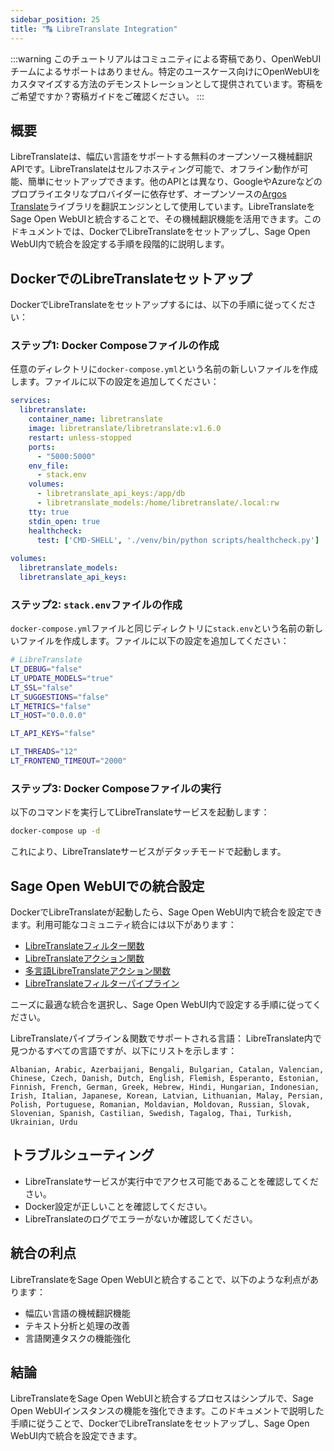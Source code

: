 ```yaml
---
sidebar_position: 25
title: "🔠 LibreTranslate Integration"
---
```


:::warning
このチュートリアルはコミュニティによる寄稿であり、OpenWebUIチームによるサポートはありません。特定のユースケース向けにOpenWebUIをカスタマイズする方法のデモンストレーションとして提供されています。寄稿をご希望ですか？寄稿ガイドをご確認ください。
:::

概要
--------

LibreTranslateは、幅広い言語をサポートする無料のオープンソース機械翻訳APIです。LibreTranslateはセルフホスティング可能で、オフライン動作が可能、簡単にセットアップできます。他のAPIとは異なり、GoogleやAzureなどのプロプライエタリなプロバイダーに依存せず、オープンソースの[Argos Translate](https://github.com/argosopentech/argos-translate)ライブラリを翻訳エンジンとして使用しています。LibreTranslateをSage Open WebUIと統合することで、その機械翻訳機能を活用できます。このドキュメントでは、DockerでLibreTranslateをセットアップし、Sage Open WebUI内で統合を設定する手順を段階的に説明します。

DockerでのLibreTranslateセットアップ
-----------------------------------

DockerでLibreTranslateをセットアップするには、以下の手順に従ってください：

### ステップ1: Docker Composeファイルの作成

任意のディレクトリに`docker-compose.yml`という名前の新しいファイルを作成します。ファイルに以下の設定を追加してください：

```yml
services:
  libretranslate:
    container_name: libretranslate
    image: libretranslate/libretranslate:v1.6.0
    restart: unless-stopped
    ports:
      - "5000:5000"
    env_file:
      - stack.env
    volumes:
      - libretranslate_api_keys:/app/db
      - libretranslate_models:/home/libretranslate/.local:rw
    tty: true
    stdin_open: true
    healthcheck:
      test: ['CMD-SHELL', './venv/bin/python scripts/healthcheck.py']
      
volumes:
  libretranslate_models:
  libretranslate_api_keys:
```

### ステップ2: `stack.env`ファイルの作成

`docker-compose.yml`ファイルと同じディレクトリに`stack.env`という名前の新しいファイルを作成します。ファイルに以下の設定を追加してください：

```bash
# LibreTranslate
LT_DEBUG="false"
LT_UPDATE_MODELS="true"
LT_SSL="false"
LT_SUGGESTIONS="false"
LT_METRICS="false"
LT_HOST="0.0.0.0"

LT_API_KEYS="false"

LT_THREADS="12"
LT_FRONTEND_TIMEOUT="2000"
```

### ステップ3: Docker Composeファイルの実行

以下のコマンドを実行してLibreTranslateサービスを起動します：

```bash
docker-compose up -d
```

これにより、LibreTranslateサービスがデタッチモードで起動します。

Sage Open WebUIでの統合設定
-------------------------------------------

DockerでLibreTranslateが起動したら、Sage Open WebUI内で統合を設定できます。利用可能なコミュニティ統合には以下があります：

* [LibreTranslateフィルター関数](https://openwebui.com/f/iamg30/libretranslate_filter)
* [LibreTranslateアクション関数](https://openwebui.com/f/jthesse/libretranslate_action)
* [多言語LibreTranslateアクション関数](https://openwebui.com/f/iamg30/multilanguage_libretranslate_action)
* [LibreTranslateフィルターパイプライン](https://github.com/sage-open-webui/pipelines/blob/main/examples/filters/libretranslate_filter_pipeline.py)

ニーズに最適な統合を選択し、Sage Open WebUI内で設定する手順に従ってください。

LibreTranslateパイプライン＆関数でサポートされる言語：
LibreTranslate内で見つかるすべての言語ですが、以下にリストを示します：

```
Albanian, Arabic, Azerbaijani, Bengali, Bulgarian, Catalan, Valencian, Chinese, Czech, Danish, Dutch, English, Flemish, Esperanto, Estonian, Finnish, French, German, Greek, Hebrew, Hindi, Hungarian, Indonesian, Irish, Italian, Japanese, Korean, Latvian, Lithuanian, Malay, Persian, Polish, Portuguese, Romanian, Moldavian, Moldovan, Russian, Slovak, Slovenian, Spanish, Castilian, Swedish, Tagalog, Thai, Turkish, Ukrainian, Urdu
```

トラブルシューティング
--------------

* LibreTranslateサービスが実行中でアクセス可能であることを確認してください。
* Docker設定が正しいことを確認してください。
* LibreTranslateのログでエラーがないか確認してください。

統合の利点
----------------------

LibreTranslateをSage Open WebUIと統合することで、以下のような利点があります：

* 幅広い言語の機械翻訳機能
* テキスト分析と処理の改善
* 言語関連タスクの機能強化

結論
----------

LibreTranslateをSage Open WebUIと統合するプロセスはシンプルで、Sage Open WebUIインスタンスの機能を強化できます。このドキュメントで説明した手順に従うことで、DockerでLibreTranslateをセットアップし、Sage Open WebUI内で統合を設定できます。